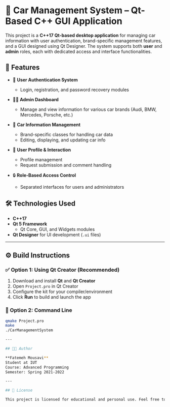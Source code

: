 # 🚗 Car Management System – Qt-Based C++ GUI Application

This project is a **C++17 Qt-based desktop application** for managing car information with user authentication, brand-specific management features, and a GUI designed using Qt Designer. The system supports both **user** and **admin** roles, each with dedicated access and interface functionalities.

## 🎯 Features

- 🔐 **User Authentication System**  
  - Login, registration, and password recovery modules

- 🧑‍💼 **Admin Dashboard**  
  - Manage and view information for various car brands (Audi, BMW, Mercedes, Porsche, etc.)

- 🧾 **Car Information Management**  
  - Brand-specific classes for handling car data  
  - Editing, displaying, and updating car info

- 👤 **User Profile & Interaction**  
  - Profile management  
  - Request submission and comment handling

- 🔒 **Role-Based Access Control**  
  - Separated interfaces for users and administrators

## 🛠 Technologies Used

- **C++17**
- **Qt 5 Framework**
  - Qt Core, GUI, and Widgets modules
- **Qt Designer** for UI development (`.ui` files)

---

## ⚙️ Build Instructions

### ✅ Option 1: Using Qt Creator (Recommended)

1. Download and install **Qt** and **Qt Creator**
2. Open `Project.pro` in Qt Creator
3. Configure the kit for your compiler/environment
4. Click **Run** to build and launch the app

### 🧪 Option 2: Command Line

```bash
qmake Project.pro
make
./CarManagementSystem

---

## 🧑‍🎓 Author

**Fatemeh Mousavi**  
Student at IUT  
Course: Advanced Programming  
Semester: Spring 2021-2022

---

## 📄 License

This project is licensed for educational and personal use. Feel free to use and modify.
